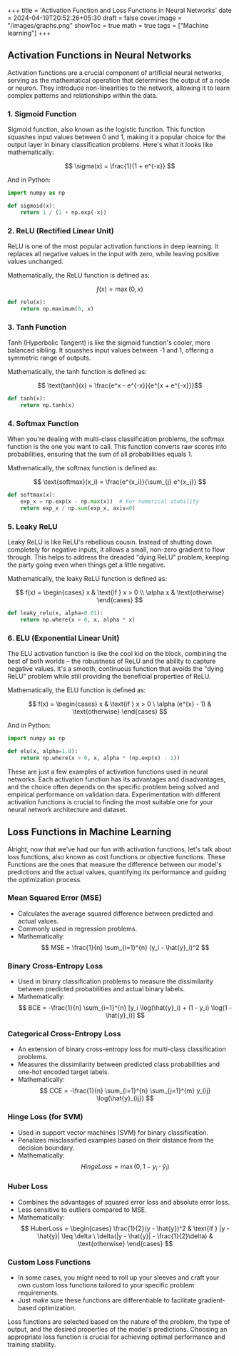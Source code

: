 +++
title = 'Activation Function and Loss Functions in Neural Networks'
date = 2024-04-19T20:52:26+05:30
draft = false
cover.image = "/images/graphs.png"
showToc = true
math = true
tags = ["Machine learning"]
+++

## Activation Functions in Neural Networks

Activation functions are a crucial component of artificial neural networks, serving as the mathematical operation that determines the output of a node or neuron. They introduce non-linearities to the network, allowing it to learn complex patterns and relationships within the data. 

### 1. Sigmoid Function

Sigmoid function, also known as the logistic function. This function squashes input values between 0 and 1, making it a popular choice for the output layer in binary classification problems. Here's what it looks like mathematically:

$$ \sigma(x) = \frac{1}{1 + e^{-x}} $$

And in Python:

```python
import numpy as np

def sigmoid(x):
    return 1 / (1 + np.exp(-x))
```

### 2. ReLU (Rectified Linear Unit)

ReLU is one of the most popular activation functions in deep learning. It replaces all negative values in the input with zero, while leaving positive values unchanged.

Mathematically, the ReLU function is defined as:

$$ f(x) = \max(0, x) $$ 

```python
def relu(x):
    return np.maximum(0, x)
```

### 3. Tanh Function

Tanh (Hyperbolic Tangent) is like the sigmoid function's cooler, more balanced sibling. It squashes input values between -1 and 1, offering a symmetric range of outputs.

Mathematically, the tanh function is defined as:

$$ \text{tanh}(x) = \frac{e^x - e^{-x}}{e^{x + e^{-x}}}$$ 

```python
def tanh(x):
    return np.tanh(x)
```

### 4. Softmax Function

When you're dealing with multi-class classification problems, the softmax function is the one you want to call. This function converts raw scores into probabilities, ensuring that the sum of all probabilities equals 1.

Mathematically, the softmax function is defined as:

$$
 \text{softmax}(x_i) = \frac{e^{x_i}}{\sum_{j} e^{x_j}} 
$$

```python
def softmax(x):
    exp_x = np.exp(x - np.max(x))  # For numerical stability
    return exp_x / np.sum(exp_x, axis=0)
```

### 5. Leaky ReLU

Leaky ReLU is like ReLU's rebellious cousin. Instead of shutting down completely for negative inputs, it allows a small, non-zero gradient to flow through. This helps to address the dreaded "dying ReLU" problem, keeping the party going even when things get a little negative.

Mathematically, the leaky ReLU function is defined as:

$$ f(x) = \begin{cases} x & \text{if } x > 0 \\ \alpha x & \text{otherwise} \end{cases} 
$$


```python
def leaky_relu(x, alpha=0.01):
    return np.where(x > 0, x, alpha * x)
```
### 6. ELU (Exponential Linear Unit)

The ELU activation function is like the cool kid on the block, combining the best of both worlds – the robustness of ReLU and the ability to capture negative values. It's a smooth, continuous function that avoids the "dying ReLU" problem while still providing the beneficial properties of ReLU.

Mathematically, the ELU function is defined as:

$$ f(x) = \begin{cases} x & \text{if } x > 0 \ \alpha (e^{x} - 1) & \text{otherwise} \end{cases} $$

And in Python:

```python
import numpy as np

def elu(x, alpha=1.0):
    return np.where(x > 0, x, alpha * (np.exp(x) - 1))
```
These are just a few examples of activation functions used in neural networks. Each activation function has its advantages and disadvantages, and the choice often depends on the specific problem being solved and empirical performance on validation data. Experimentation with different activation functions is crucial to finding the most suitable one for your neural network architecture and dataset.

## Loss Functions in Machine Learning

Alright, now that we've had our fun with activation functions, let's talk about loss functions, also known as cost functions or objective functions. These Functions are the ones that measure the difference between our model's predictions and the actual values, quantifying its performance and guiding the optimization process.

### Mean Squared Error (MSE)

- Calculates the average squared difference between predicted and actual values.
- Commonly used in regression problems.
- Mathematically: $$ MSE = \frac{1}{n} \sum_{i=1}^{n} (y_i - \hat{y}_i)^2 $$

### Binary Cross-Entropy Loss

- Used in binary classification problems to measure the dissimilarity between predicted probabilities and actual binary labels.
- Mathematically: $$ BCE = -\frac{1}{n} \sum_{i=1}^{n} [y_i \log(\hat{y}_i) + (1 - y_i) \log(1 - \hat{y}_i)] $$

### Categorical Cross-Entropy Loss

- An extension of binary cross-entropy loss for multi-class classification problems.
- Measures the dissimilarity between predicted class probabilities and one-hot encoded target labels.
- Mathematically: $$ CCE = -\frac{1}{n} \sum_{i=1}^{n} \sum_{j=1}^{m} y_{ij} \log(\hat{y}_{ij}) $$

### Hinge Loss (for SVM)

- Used in support vector machines (SVM) for binary classification.
- Penalizes misclassified examples based on their distance from the decision boundary.
- Mathematically: $$ HingeLoss = \max(0, 1 - y_i \cdot \hat{y}_i) $$

### Huber Loss

- Combines the advantages of squared error loss and absolute error loss.
- Less sensitive to outliers compared to MSE.
- Mathematically: $$ HuberLoss = \begin{cases} \frac{1}{2}(y - \hat{y})^2 & \text{if } |y - \hat{y}| \leq \delta \ \delta(|y - \hat{y}| - \frac{1}{2}\delta) & \text{otherwise} \end{cases} $$

### Custom Loss Functions

- In some cases, you might need to roll up your sleeves and craft your own custom loss functions tailored to your specific problem requirements.
- Just make sure these functions are differentiable to facilitate gradient-based optimization.

Loss functions are selected based on the nature of the problem, the type of output, and the desired properties of the model's predictions. Choosing an appropriate loss function is crucial for achieving optimal performance and training stability.